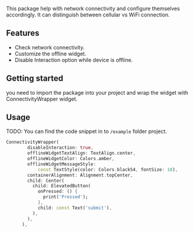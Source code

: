This package help with network connectivity and configure themselves accordingly. It can distinguish between cellular vs WiFi connection.

## Features

- Check network connectivity.
- Customize the offline widget.
- Disable Interaction option while device is offline.

## Getting started

you need to import the package into your project and wrap the widget with ConnectivityWrapper widget.

## Usage

TODO: You can find the code snippet in to `/example` folder project.

```dart
ConnectivityWrapper(
        disableInteraction: true,
        offlineWidgetTextAlign: TextAlign.center,
        offlineWidgetColor: Colors.amber,
        offlineWidgetMessageStyle:
            const TextStyle(color: Colors.black54, fontSize: 18),
        containerAlignment: Alignment.topCenter,
        child: Center(
          child: ElevatedButton(
            onPressed: () {
              print('Pressed');
            },
            child: const Text('submit'),
          ),
        ),
      ),
```


